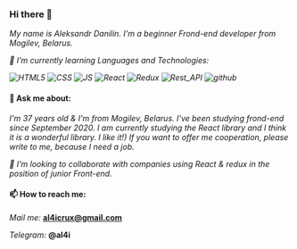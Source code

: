 ### Hi there 👋
*My name is Aleksandr Danilin. I'm a beginner Frond-end developer from Mogilev, Belarus.*

*🌱 I’m currently learning Languages and Technologies:*

*![HTML5](https://img.shields.io/badge/-HTML5%20-blue?style=for-the-badle&logo=html5)*
    *![CSS](https://img.shields.io/badge/-CSS3-blue?style=for-the-badle&logo=css3)*
    *![JS](https://img.shields.io/badge/-JS-yellow?style=for-the-badle&logo=JavaScript)*
    *![React](https://img.shields.io/badge/-React-blue?style=for-the-badle&logo=react)*
    *![Redux](https://img.shields.io/badge/-Redux-brightgreen?style=for-the-badle&logo=redux)*
    *![Rest_API](https://img.shields.io/badge/-Rest_API-brightgreen?style=for-the-badle&logo=restapi)*
    *![github](https://img.shields.io/badge/-github-red?style=for-the-badle&logo=git)*

#### 💬 Ask me about:
*I'm 37 years old & I'm from Mogilev, Belarus. I've been studying frond-end since September 2020. I am currently studying the React library and I think it is a wonderful library. I like it!) If you want to offer me cooperation, please write to me, because I need a job.*

*👯 I’m looking to collaborate with companies using React & redux in the position of junior Front-end.*

#### 📫 How to reach me:
*Mail me:* **al4icrux@gmail.com**

*Telegram:* **@al4i**




<!--
- 🔭 I’m currently working on ...
- 🌱 I’m currently learning ...
- 👯 I’m looking to collaborate on ...
- 🤔 I’m looking for help with ...
- 💬 Ask me about ...
- 📫 How to reach me: ...
- 😄 Pronouns: ...
- ⚡ Fun fact: ...
--!>
